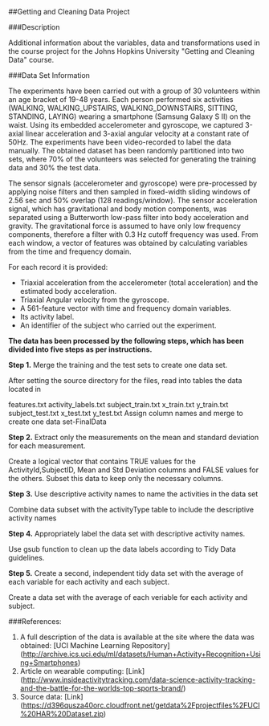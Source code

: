 ##Getting and Cleaning Data Project


###Description

Additional information about the variables, data and transformations used in the course project for the Johns Hopkins University "Getting and Cleaning Data" course.

###Data Set Information

The experiments have been carried out with a group of 30 volunteers within an age bracket of 19-48 years. Each person performed six activities (WALKING, WALKING_UPSTAIRS, WALKING_DOWNSTAIRS, SITTING, STANDING, LAYING) wearing a smartphone (Samsung Galaxy S II) on the waist. Using its embedded accelerometer and gyroscope, we captured 3-axial linear acceleration and 3-axial angular velocity at a constant rate of 50Hz. The experiments have been video-recorded to label the data manually. The obtained dataset has been randomly partitioned into two sets, where 70% of the volunteers was selected for generating the training data and 30% the test data.

The sensor signals (accelerometer and gyroscope) were pre-processed by applying noise filters and then sampled in fixed-width sliding windows of 2.56 sec and 50% overlap (128 readings/window). The sensor acceleration signal, which has gravitational and body motion components, was separated using a Butterworth low-pass filter into body acceleration and gravity. The gravitational force is assumed to have only low frequency components, therefore a filter with 0.3 Hz cutoff frequency was used. From each window, a vector of features was obtained by calculating variables from the time and frequency domain.

For each record it is provided:

- Triaxial acceleration from the accelerometer (total acceleration) and the estimated body acceleration.
- Triaxial Angular velocity from the gyroscope. 
- A 561-feature vector with time and frequency domain variables. 
- Its activity label. 
- An identifier of the subject who carried out the experiment.


**The data has been processed by the following steps, which has been divided into five steps as per instructions.**

**Step 1.** 
Merge the training and the test sets to create one data set.

After setting the source directory for the files, read into tables the data located in

features.txt
activity_labels.txt
subject_train.txt
x_train.txt
y_train.txt
subject_test.txt
x_test.txt
y_test.txt
Assign column names and merge to create one data set-FinalData

**Step 2.** 
Extract only the measurements on the mean and standard deviation for each measurement.

Create a logical vector that contains TRUE values for the ActivityId,SubjectID, Mean and Std Deviation columns and FALSE values for the others. 
Subset this data to keep only the necessary columns.

**Step 3.** 
Use descriptive activity names to name the activities in the data set

Combine data subset with the activityType table to include the descriptive activity names

**Step 4.** 
Appropriately label the data set with descriptive activity names.

Use gsub function to clean up the data labels according to Tidy Data guidelines.

**Step 5.** 
Create a second, independent tidy data set with the average of each variable for each activity and each subject.

Create a data set with the average of each veriable for each activity and subject.

###References:
1. A full description of the data is available at the site where the data was obtained: [UCI Machine Learning Repository] (http://archive.ics.uci.edu/ml/datasets/Human+Activity+Recognition+Using+Smartphones)
2. Article on wearable computing: [Link] (http://www.insideactivitytracking.com/data-science-activity-tracking-and-the-battle-for-the-worlds-top-sports-brand/)
3. Source data: [Link] (https://d396qusza40orc.cloudfront.net/getdata%2Fprojectfiles%2FUCI%20HAR%20Dataset.zip)
